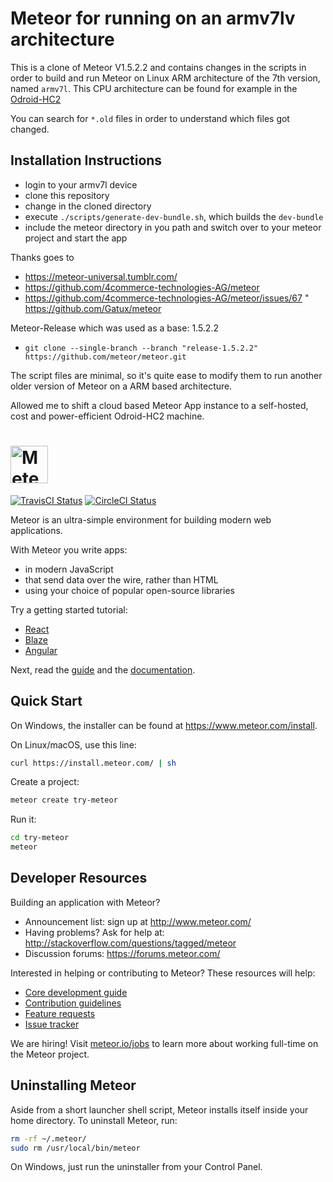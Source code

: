 # Meteor for running on an armv7lv architecture

This is a clone of Meteor V1.5.2.2 and contains changes in the scripts in order to build and run Meteor on Linux ARM architecture of the 7th version, named `armv7l`. This CPU architecture can be found for example in the [Odroid-HC2](https://www.hardkernel.com/shop/odroid-hc2-home-cloud-two/)

You can search for `*.old` files in order to understand which files got changed.

## Installation Instructions

* login to your armv7l device
* clone this repository
* change in the cloned directory
* execute `./scripts/generate-dev-bundle.sh`, which builds the `dev-bundle`
* include the meteor directory in you path and switch over to your meteor project and start the app

Thanks goes to
* https://meteor-universal.tumblr.com/
* https://github.com/4commerce-technologies-AG/meteor
* https://github.com/4commerce-technologies-AG/meteor/issues/67
" https://github.com/Gatux/meteor

Meteor-Release which was used as a base: 1.5.2.2

* `git clone --single-branch --branch "release-1.5.2.2" https://github.com/meteor/meteor.git`

The script files are minimal, so it's quite ease to modify them to run another older version of Meteor on a ARM based architecture.

Allowed me to shift a cloud based Meteor App instance to a self-hosted, cost and power-efficient Odroid-HC2 machine. 


# <a href='https://www.meteor.com'><img src='https://user-images.githubusercontent.com/841294/26841702-0902bbee-4af3-11e7-9805-0618da66a246.png' height='60' alt='Meteor'></a>

[![TravisCI Status](https://travis-ci.org/meteor/meteor.svg?branch=devel)](https://travis-ci.org/meteor/meteor)
[![CircleCI Status](https://circleci.com/gh/meteor/meteor/tree/devel.svg?style=shield&circle-token=c2d3c041506bd493ef3795ffa4448684cfce97b8)](https://circleci.com/gh/meteor/meteor/tree/devel)

Meteor is an ultra-simple environment for building modern web
applications.

With Meteor you write apps:

* in modern JavaScript
* that send data over the wire, rather than HTML
* using your choice of popular open-source libraries

Try a getting started tutorial:
 * [React](https://www.meteor.com/tutorials/react/creating-an-app)
 * [Blaze](https://www.meteor.com/tutorials/blaze/creating-an-app)
 * [Angular](https://www.meteor.com/tutorials/angular/creating-an-app)

Next, read the [guide](https://guide.meteor.com) and the [documentation](https://docs.meteor.com/).

## Quick Start

On Windows, the installer can be found at https://www.meteor.com/install.

On Linux/macOS, use this line:

```bash
curl https://install.meteor.com/ | sh
```

Create a project:

```bash
meteor create try-meteor
```

Run it:

```bash
cd try-meteor
meteor
```

## Developer Resources

Building an application with Meteor?

* Announcement list: sign up at http://www.meteor.com/
* Having problems? Ask for help at: http://stackoverflow.com/questions/tagged/meteor
* Discussion forums: https://forums.meteor.com/

Interested in helping or contributing to Meteor?  These resources will help:

* [Core development guide](Development.md)
* [Contribution guidelines](Contributing.md)
* [Feature requests](https://github.com/meteor/meteor-feature-requests/)
* [Issue tracker](https://github.com/meteor/meteor/issues)

We are hiring!  Visit [meteor.io/jobs](https://www.meteor.io/jobs/) to
learn more about working full-time on the Meteor project.

## Uninstalling Meteor

Aside from a short launcher shell script, Meteor installs itself inside your
home directory. To uninstall Meteor, run:

```bash
rm -rf ~/.meteor/
sudo rm /usr/local/bin/meteor
```

On Windows, just run the uninstaller from your Control Panel.
